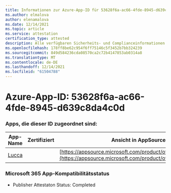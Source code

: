 ```yaml
---
title: Informationen zur Azure-App-ID für 53628f6a-ac66-4fde-8945-d639c8da4c0d
ms.author: elmalova
author: elenamalova
ms.date: 12/14/2021
ms.topic: article
ms.service: attestation
certification_type: attested
description: Alle verfügbaren Sicherheits- und Complianceinformationen für 53628f6a-ac66-4fde-8945-d639c8da4c0d.
ms.openlocfilehash: 178ff8be62c954f6ff75146c5f3452b7bb324239
ms.sourcegitcommit: 849d584236cda08570ca2c72b4147853ab0314a8
ms.translationtype: MT
ms.contentlocale: de-DE
ms.lasthandoff: 12/14/2021
ms.locfileid: "61504788"
---
```

# <a name="azure-app-id-53628f6a-ac66-4fde-8945-d639c8da4c0d"></a>Azure-App-ID: 53628f6a-ac66-4fde-8945-d639c8da4c0d


### <a name="apps-associated-with-this-id"></a>Apps, die dieser ID zugeordnet sind:
| **App-Name** | **Zertifiziert** | **Ansicht in AppSource** |
|--------------|---------------|-----------------------|
| [Lucca](https://docs.microsoft.com/microsoft-365-app-certification/forward/WA200001650) |  | [https://appsource.microsoft.com/product/office/WA200001650](https://appsource.microsoft.com/product/office/WA200001650) |

### <a name="microsoft-365-app-compliance-status"></a>Microsoft 365 App-Kompatibilitätsstatus
- Publisher Attestaton Status: Completed
